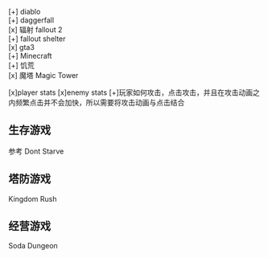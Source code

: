 [+] diablo  
[+] daggerfall  
[x] 辐射 fallout 2  
[+] fallout shelter  
[x] gta3  
[+] Minecraft   
[+] 饥荒  
[x] 魔塔 Magic Tower

[x]player stats
[x]enemy stats
[+]玩家如何攻击，点击攻击，并且在攻击动画之内频繁点击并不会加快，所以需要将攻击动画与点击结合

## 生存游戏
参考 Dont Starve

## 塔防游戏
Kingdom Rush

## 经营游戏
Soda Dungeon

